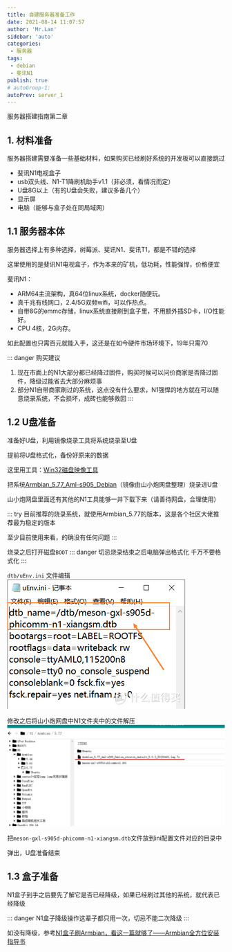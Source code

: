 ```yaml
--- 
title: 自建服务器准备工作
date: 2021-08-14 11:07:57
author: 'Mr.Lan'
sidebar: 'auto'
categories: 
 - 服务器
tags: 
 - debian
 - 斐讯N1
publish: true
# autoGroup-1: 
autoPrev: server_1
---
```


服务器搭建指南第二章
<!-- more -->
## **1. 材料准备**
服务器搭建需要准备一些基础材料，如果购买已经刷好系统的开发板可以直接跳过
+ 斐讯N1电视盒子
+ usb双头线、N1-T1降刷机助手v1.1（非必须，看情况而定）
+ U盘8G以上（有的U盘会失败，建议多备几个）
+ 显示屏
+ 电脑（能够与盒子处在同局域网）

## **1.1 服务器本体**
服务器选择上有多种选择，树莓派、斐讯N1、斐讯T1，都是不错的选择

这里使用的是斐讯N1电视盒子，作为本来的矿机，低功耗，性能强悍，价格便宜

斐讯N1：
+ ARM64主流架构，真64位linux系统，docker随便玩。
+ 真千兆有线网口，2.4/5G双频wifi，可以作热点。
+ 自带8G的emmc存储，linux系统直接刷到盒子里，不用额外插SD卡，I/O性能好。
+ CPU 4核，2G内存。

如此配置也只需百元就能入手，这还是在如今硬件市场环境下，19年只需70

::: danger 购买建议
1. 现在市面上的N1大部分都已经降过固件，购买时候可以问价商家是否降过固件，降级过能省去大部分麻烦事
2. 部分N1自带商家刷过的系统，这点没有什么要求，N1强悍的地方就在可以随意烧录系统，不会损坏，成砖也能够救回
:::

## **1.2 U盘准备**
准备好U盘，利用镜像烧录工具将系统烧录至U盘

提前将U盘格式化，备份好原来的数据

这里用工具：[Win32磁盘映像工具](http://www.xitongzhijia.net/soft/179174.html)

把系统[Armbian_5.77_Aml-s905_Debian](https://disk.sbsb.fun/)（镜像由山小炮网盘整理）烧录进U盘

山小炮网盘里面还有其他的N1工具能够一并下载下来（请善待网盘，合理使用）

::: try
目前推荐的烧录系统，就使用Armbian_5.77的版本，这是各个社区大佬推荐最为稳定的版本

至少目前使用来看，的确没有任何问题
:::

烧录之后打开磁盘`BOOT`
::: danger
切忌烧录结束之后电脑弹出格式化 千万不要格式化
:::

`dtb/uEnv.ini` 文件编辑
![image](img/ini.png)

修改之后将山小炮网盘中N1文件夹中的文件解压
![image](img/2021-08-14%20114956.png)

把`meson-gxl-s905d-phicomm-n1-xiangsm.dtb`文件放到ini配置文件对应的目录中

弹出，U盘准备结束

## **1.3 盒子准备**
N1盒子到手之后要先了解它是否已经降级，如果已经刷过其他的系统，就代表已经降级

::: danger
N1盒子降级操作这辈子都只用一次，切忌不能二次降级
:::

如没有降级，参考[N1盒子刷Armbian，看这一篇就够了——Armbian全方位安装指导书](https://post.smzdm.com/p/alpwnxmp/)
